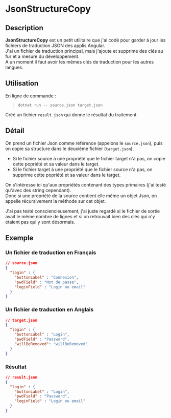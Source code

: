 # JsonStructureCopy
## Description
**JsonStructureCopy** est un petit utilitaire que j'ai codé pour garder à jour les fichiers de traduction JSON des applis Angular.<br/>
J'ai un fichier de traduction principal, mais j'ajoute et supprime des clés au fur et a mesure du développement.<br/>
A un moment il faut avoir les mêmes clés de traduction pour les autres langues.

## Utilisation
En ligne de commande : 
> `dotnet run -- source.json target.json`

Créé un fichier `result.json` qui donne le résultat du traitement

## Détail
On prend un fichier Json comme référence (appelons le `source.json`), puis on copie sa structure dans le deuxième fichier (`target.json`).

- Si le fichier source à une propriété que le fichier target n'a pas, on copie cette popriété et sa valeur dans le target.
- Si le fichier target à une propriété que le fichier source n'a pas, on supprime cette popriété et sa valeur dans le target.

On s'intéresse ici qu'aux propriétés contenant des types primaires (j'ai testé qu'avec des string cependant).<br/>
Donc si une propriété de la source contient elle même un objet Json, on appelle récursivement la méthode sur cet objet.<br/>

J'ai pas testé consciencieusement, j'ai juste regardé si le fichier de sortie avait le même nombre de lignes et si on retrouvait bien des clés qui n'y étaient pas qui y sont désormais.

## Exemple
### Un fichier de traduction en Français
```json
// source.json
{
  "login" : {
    "buttonLabel" : "Connexion",
    "pwdField" : "Mot de passe",
    "loginField" : "Login ou email"
  }
}
```
### Un fichier de traduction en Anglais
```json
// target.json
{
  "login" : {
    "buttonLabel" : "Login",
    "pwdField" : "Password",
    "willBeRemoved": "willBeRemoved"
  }
}
````

### Résultat
```json
// result.json
{
  "login" : {
    "buttonLabel" : "Login",
    "pwdField" : "Password",
    "loginField" : "Login ou email"
  }
}
```